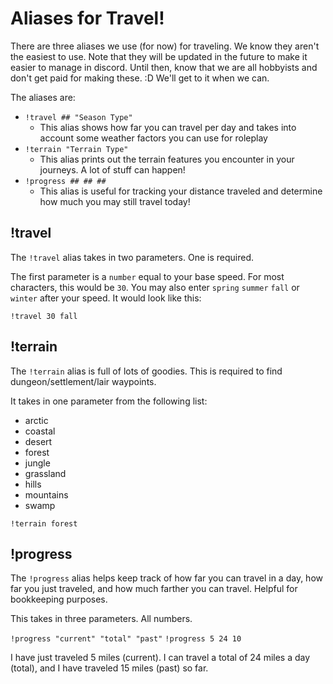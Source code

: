 # Aliases for Travel!

There are three aliases we use (for now) for traveling. We know they aren't the easiest to use. Note that they will be updated in the future to make it easier to manage in discord. Until then, know that we are all hobbyists and don't get paid for making these. :D We'll get to it when we can.

The aliases are:
- `!travel ## "Season Type"`
    - This alias shows how far you can travel per day and takes into account some weather factors you can use for roleplay 
- `!terrain "Terrain Type"`
    - This alias prints out the terrain features you encounter in your journeys. A lot of stuff can happen!
- `!progress ## ## ##`
    - This alias is useful for tracking your distance traveled and determine how much you may still travel today!

## !travel

The `!travel` alias takes in two parameters. One is required. 

The first parameter is a `number` equal to your base speed. For most characters, this would be `30`. You may also enter `spring` `summer` `fall` or `winter` after your speed. It would look like this:

`!travel 30 fall`

## !terrain

The `!terrain` alias is full of lots of goodies. This is required to find dungeon/settlement/lair waypoints. 

It takes in one parameter from the following list:
- arctic 
- coastal 
- desert
- forest
- jungle
- grassland
- hills 
- mountains 
- swamp

`!terrain forest`

## !progress

The `!progress` alias helps keep track of how far you can travel in a day, how far you just traveled, and how much farther you can travel. Helpful for bookkeeping purposes.

This takes in three parameters. All numbers. 

`!progress "current" "total" "past"`
`!progress 5 24 10`

I have just traveled 5 miles (current). I can travel a total of 24 miles a day (total), and I have traveled 15 miles (past) so far.
